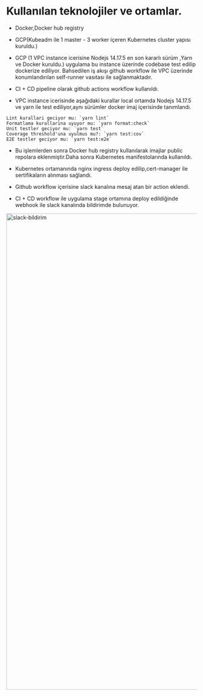 
# Kullanılan teknolojiler ve ortamlar.

- Docker,Docker hub registry
- GCP(Kubeadm ile 1 master - 3 worker içeren Kubernetes cluster yapısı kuruldu.)
- GCP (1 VPC instance icerisine Nodejs 14.17.5 en son kararlı sürüm ,Yarn  ve Docker kuruldu.)  uygulama bu instance üzerinde codebase test edilip dockerize ediliyor. Bahsedilen iş akışı github workflow ile VPC üzerinde konumlandırılan  self-runner vasıtası ile sağlanmaktadır. 
- CI + CD pipeline olarak  github actions workflow kullanıldı.

- VPC instance icerisinde aşağıdaki kurallar local ortamda Nodejs 14.17.5 ve yarn ile test ediliyor,aynı sürümler docker imaj içerisinde tanımlandı. 
 
 ```
 Lint kurallari geciyor mu: `yarn lint`
 Formatlama kurallarina uyuyor mu: `yarn format:check`
 Unit testler geciyor mu: `yarn test`
 Coverage threshold'una uyulmus mu?: `yarn test:cov`
 E2E testler geciyor mu: `yarn test:e2e`
 ```
* Bu işlemlerden sonra Docker hub registry kullanılarak imajlar public repolara eklenmiştir.Daha sonra Kubernetes manifestolarında kullanıldı.

- Kubernetes ortamanında nginx ingress deploy edilip,cert-manager ile sertifikaların alınması sağlandı.

- Github workflow içerisine slack kanalına mesaj atan bir action eklendi.

- CI + CD workflow ile uygulama stage ortamına deploy edildiğinde  webhook ile slack kanalında bildirimde bulunuyor.






<img width="1259" alt="slack-bildirim" src="https://user-images.githubusercontent.com/30561237/130888308-1b729869-2cb7-4cfd-b2e8-c96a8dda670c.png">









 
